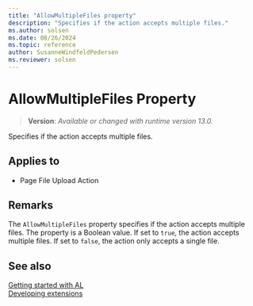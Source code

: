 ```yaml
---
title: "AllowMultipleFiles property"
description: "Specifies if the action accepts multiple files."
ms.author: solsen
ms.date: 08/26/2024
ms.topic: reference
author: SusanneWindfeldPedersen
ms.reviewer: solsen
---
```

[//]: # (START>DO_NOT_EDIT)
[//]: # (IMPORTANT:Do not edit any of the content between here and the END>DO_NOT_EDIT.)
[//]: # (Any modifications should be made in the .xml files in the ModernDev repo.)
# AllowMultipleFiles Property
> **Version**: _Available or changed with runtime version 13.0._

Specifies if the action accepts multiple files.

## Applies to
-   Page File Upload Action

[//]: # (IMPORTANT: END>DO_NOT_EDIT)

## Remarks

The `AllowMultipleFiles` property specifies if the action accepts multiple files. The property is a Boolean value. If set to `true`, the action accepts multiple files. If set to `false`, the action only accepts a single file. <!-- For more information, see [Add drop zones for file uploads](devenv-extending-drop-zones.md). -->

## See also  

[Getting started with AL](../devenv-get-started.md)  
[Developing extensions](../devenv-dev-overview.md)  